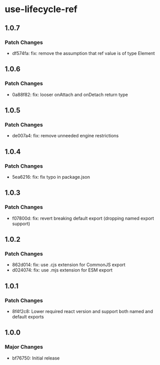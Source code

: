 # use-lifecycle-ref

## 1.0.7

### Patch Changes

- df574fa: fix: remove the assumption that ref value is of type Element

## 1.0.6

### Patch Changes

- 0a88f82: fix: looser onAttach and onDetach return type

## 1.0.5

### Patch Changes

- de007a4: fix: remove unneeded engine restrictions

## 1.0.4

### Patch Changes

- 5ea6216: fix: fix typo in package.json

## 1.0.3

### Patch Changes

- f07800d: fix: revert breaking default export (dropping named export support)

## 1.0.2

### Patch Changes

- 862d014: fix: use .cjs extension for CommonJS export
- d024074: fix: use .mjs extension for ESM export

## 1.0.1

### Patch Changes

- 8f4f2c8: Lower required react version and support both named and default exports

## 1.0.0

### Major Changes

- bf76750: Initial release
